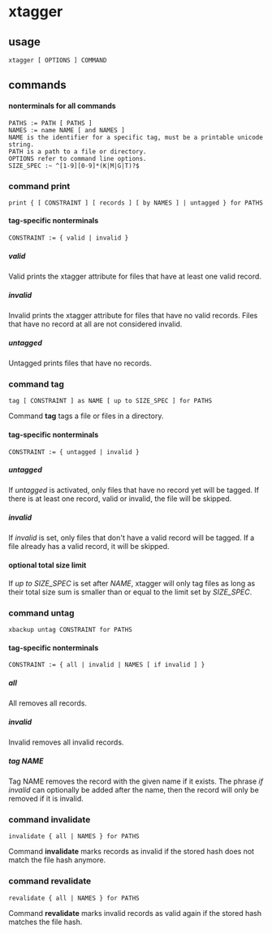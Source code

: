 # xtagger
## usage
    xtagger [ OPTIONS ] COMMAND
## commands
#### nonterminals for all commands
    PATHS := PATH [ PATHS ]
    NAMES := name NAME [ and NAMES ]
    NAME is the identifier for a specific tag, must be a printable unicode string.
    PATH is a path to a file or directory.
    OPTIONS refer to command line options.
    SIZE_SPEC :~ ^[1-9][0-9]*(K|M|G|T)?$
### command print
    print { [ CONSTRAINT ] [ records ] [ by NAMES ] | untagged } for PATHS
#### tag-specific nonterminals
    CONSTRAINT := { valid | invalid }
##### valid
Valid prints the xtagger attribute for files that have at least one valid record.
##### invalid
Invalid prints the xtagger attribute for files that have no valid records. Files that have no record at all are not considered invalid.
##### untagged
Untagged prints files that have no records.
### command tag
    tag [ CONSTRAINT ] as NAME [ up to SIZE_SPEC ] for PATHS
Command **tag** tags a file or files in a directory.
#### tag-specific nonterminals
    CONSTRAINT := { untagged | invalid }
##### untagged 
If *untagged* is activated, only files that have no record yet will be tagged. If there is at least one record, valid or invalid, the file will be skipped.
##### invalid
If *invalid* is set, only files that don't have a valid record will be tagged. If a file already has a valid record, it will be skipped.
#### optional total size limit
If *up to SIZE_SPEC* is set after *NAME*, xtagger will only tag files as long as their total size sum is smaller than or equal to the limit set by *SIZE_SPEC*.
### command untag
    xbackup untag CONSTRAINT for PATHS
#### tag-specific nonterminals
    CONSTRAINT := { all | invalid | NAMES [ if invalid ] }
##### all
All removes all records.
##### invalid
Invalid removes all invalid records.
##### tag NAME
Tag NAME removes the record with the given name if it exists. The phrase *if invalid* can optionally be added after the name, then the record will only be removed if it is invalid.
### command invalidate
    invalidate { all | NAMES } for PATHS
Command **invalidate** marks records as invalid if the stored hash does not match the file hash anymore.
### command revalidate
    revalidate { all | NAMES } for PATHS
Command **revalidate** marks invalid records as valid again if the stored hash matches the file hash.
